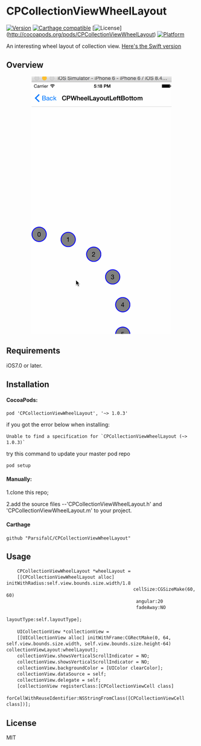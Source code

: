 # CPCollectionViewWheelLayout
[![Version](https://img.shields.io/cocoapods/v/CPCollectionViewWheelLayout.svg?style=flat)](http://cocoapods.org/pods/CPCollectionViewWheelLayout)
[![Carthage compatible](https://img.shields.io/badge/Carthage-compatible-4BC51D.svg?style=flat)](https://github.com/Carthage/Carthage)
[![License](https://img.shields.io/cocoapods/l/CPCollectionViewWheelLayout.svg?style=flat)]
(http://cocoapods.org/pods/CPCollectionViewWheelLayout)
[![Platform](https://img.shields.io/cocoapods/p/CPCollectionViewWheelLayout.svg?style=flat)](http://cocoapods.org/pods/CPCollectionViewWheelLayoutSwift)    

An interesting wheel layout of collection view.
[Here's the Swift version](https://github.com/Parsifal/CPCollectionViewWheelLayoutSwift)
## Overview
<p align="center"><img src="https://github.com/ParsifalC/CPCollectionViewWheelLayout/blob/master/CollectionViewWheelLayoutDemo/Demo.gif?raw=true"/></p>

## Requirements
iOS7.0 or later.
## Installation    

#### CocoaPods:    

```
pod 'CPCollectionViewWheelLayout', '~> 1.0.3'
```

if you got the error below when installing:


```
Unable to find a specification for `CPCollectionViewWheelLayout (~> 1.0.3)`
```
try this command to update your master pod repo

```
pod setup
```

#### Manually:
1.clone this repo;

2.add the source files --'CPCollectionViewWheelLayout.h' and 'CPCollectionViewWheelLayout.m' to your project.    
#### Carthage    

```
github "ParsifalC/CPCollectionViewWheelLayout"
```

## Usage
```  
    CPCollectionViewWheelLayout *wheelLayout =
    [[CPCollectionViewWheelLayout alloc] initWithRadius:self.view.bounds.size.width/1.8
                                               cellSize:CGSizeMake(60, 60)
                                                angular:20
											    fadeAway:NO
											  layoutType:self.layoutType];
    
    UICollectionView *collectionView = 
    [[UICollectionView alloc] initWithFrame:CGRectMake(0, 64, self.view.bounds.size.width, self.view.bounds.size.height-64) collectionViewLayout:wheelLayout];
    collectionView.showsVerticalScrollIndicator = NO;
    collectionView.showsVerticalScrollIndicator = NO;
    collectionView.backgroundColor = [UIColor clearColor];
    collectionView.dataSource = self;
    collectionView.delegate = self;
    [collectionView registerClass:[CPCollectionViewCell class]
       forCellWithReuseIdentifier:NSStringFromClass([CPCollectionViewCell class])];
```
## License
MIT